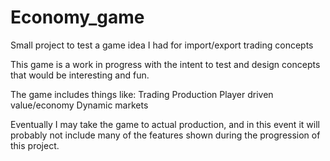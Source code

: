 # Economy_game
Small project to test a game idea I had for import/export trading concepts

This game is a work in progress with the intent to test and design concepts
that would be interesting and fun.

The game includes things like:
  Trading
  Production
  Player driven value/economy
  Dynamic markets
  
Eventually I may take the game to actual production, and in this event it
will probably not include many of the features shown during the progression
of this project.
